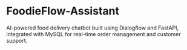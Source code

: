 # FoodieFlow-Assistant
AI-powered food delivery chatbot built using Dialogflow and FastAPI, integrated with MySQL for real-time order management and customer support.
